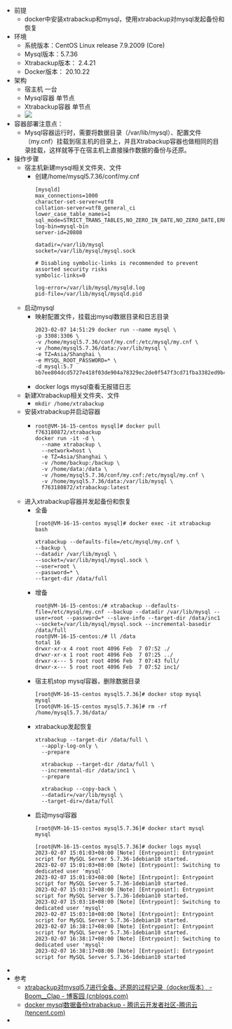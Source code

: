 - 前提
	- docker中安装xtrabackup和mysql，使用xtrabackup对mysql发起备份和恢复
- 环境
	- 系统版本：CentOS Linux release 7.9.2009 (Core)
	- Mysql版本：5.7.36
	- Xtrabackup版本： 2.4.21
	- Docker版本： 20.10.22
- 架构
	- 宿主机 一台
	- Mysql容器 单节点
	- Xtrabackup容器 单节点
	- ![](https://img2020.cnblogs.com/blog/1007916/202110/1007916-20211012163137734-120460734.png)
- 容器部署注意点：
	- Mysql容器运行时，需要将数据目录（/var/lib/mysql）、配置文件（my.cnf）挂载到宿主机的目录上，并且Xtrabackup容器也做相同的目录挂载，这样就等于在宿主机上直接操作数据的备份与还原。
- 操作步骤
	- 宿主机新建mysql相关文件夹、文件
		- 创建/home/mysql5.7.36/conf/my.cnf
		  ```
		  [mysqld]
		  max_connections=1000
		  character-set-server=utf8
		  collation-server=utf8_general_ci
		  lower_case_table_names=1
		  sql_mode=STRICT_TRANS_TABLES,NO_ZERO_IN_DATE,NO_ZERO_DATE,ERROR_FOR_DIVISION_BY_ZERO,NO_AUTO_CREATE_USER,NO_ENGINE_SUBSTITUTION
		  log-bin=mysql-bin
		  server-id=20808
		  
		  datadir=/var/lib/mysql
		  socket=/var/lib/mysql/mysql.sock
		  
		  # Disabling symbolic-links is recommended to prevent assorted security risks
		  symbolic-links=0
		  
		  log-error=/var/lib/mysql/mysqld.log
		  pid-file=/var/lib/mysql/mysqld.pid
		  ```
	- 启动mysql
		- 映射配置文件，挂载出mysql数据目录和日志目录
		  ```
		  2023-02-07 14:51:29 docker run --name mysql \
		  -p 3308:3306 \
		  -v /home/mysql5.7.36/conf/my.cnf:/etc/mysql/my.cnf \
		  -v /home/mysql5.7.36/data:/var/lib/mysql \
		  -e TZ=Asia/Shanghai \
		  -e MYSQL_ROOT_PASSWORD=* \
		  -d mysql:5.7
		  bb7ee804dcd5727e418f03de904a78329ec2de0f547f3cd71fba3382ed9b44f0
		  ```
		- docker logs mysql查看无报错日志
	- 新建Xtrabackup相关文件夹、文件
		- `mkdir /home/xtrabackup`
	- 安装xtrabackup并启动容器
		- ```
		  root@VM-16-15-centos mysql]# docker pull f763180872/xtrabackup
		  docker run -it -d \
		    --name xtrabackup \
		    --network=host \
		    -e TZ=Asia/Shanghai \
		    -v /home/backup:/backup \
		    -v /home/data:/data \
		    -v /home/mysql5.7.36/conf/my.cnf:/etc/mysql/my.cnf \
		    -v /home/mysql5.7.36/data:/var/lib/mysql \
		    f763180872/xtrabackup:latest
		  ```
	- 进入xtrabackup容器并发起备份和恢复
		- 全备
		  ```
		  [root@VM-16-15-centos mysql]# docker exec -it xtrabackup bash
		  	
		  xtrabackup --defaults-file=/etc/mysql/my.cnf \
		  --backup \
		  --datadir /var/lib/mysql \
		  --socket=/var/lib/mysql/mysql.sock \
		  --user=root \
		  --password=* \
		  --target-dir /data/full
		  ```
		- 增备
		  ```
		  root@VM-16-15-centos:/# xtrabackup --defaults-file=/etc/mysql/my.cnf --backup --datadir /var/lib/mysql --user=root --password=* --slave-info --target-dir /data/inc1 --socket=/var/lib/mysql/mysql.sock --incremental-basedir /data/full
		  root@VM-16-15-centos:/# ll /data
		  total 16
		  drwxr-xr-x 4 root root 4096 Feb  7 07:52 ./
		  drwxr-xr-x 1 root root 4096 Feb  7 07:25 ../
		  drwxr-x--- 5 root root 4096 Feb  7 07:43 full/
		  drwxr-x--- 5 root root 4096 Feb  7 07:52 inc1/
		  ```
		- 宿主机stop mysql容器，删除数据目录
		  ```
		  [root@VM-16-15-centos mysql5.7.36]# docker stop mysql
		  mysql
		  [root@VM-16-15-centos mysql5.7.36]# rm -rf /home/mysql5.7.36/data/
		  ```
		- xtrabackup发起恢复
		  ```
		  xtrabackup --target-dir /data/full \
		    --apply-log-only \
		    --prepare
		    
		    xtrabackup --target-dir /data/full \
		    --incremental-dir /data/inc1 \
		    --prepare
		    
		    xtrabackup --copy-back \
		    --datadir=/var/lib/mysql \
		    --target-dir=/data/full
		  ```
		- 启动mysql容器
		  ```
		  [root@VM-16-15-centos mysql5.7.36]# docker start mysql
		  mysql
		  
		  [root@VM-16-15-centos mysql5.7.36]# docker logs mysql
		  2023-02-07 15:01:03+08:00 [Note] [Entrypoint]: Entrypoint script for MySQL Server 5.7.36-1debian10 started.
		  2023-02-07 15:01:03+08:00 [Note] [Entrypoint]: Switching to dedicated user 'mysql'
		  2023-02-07 15:01:03+08:00 [Note] [Entrypoint]: Entrypoint script for MySQL Server 5.7.36-1debian10 started.
		  2023-02-07 15:03:17+08:00 [Note] [Entrypoint]: Entrypoint script for MySQL Server 5.7.36-1debian10 started.
		  2023-02-07 15:03:18+08:00 [Note] [Entrypoint]: Switching to dedicated user 'mysql'
		  2023-02-07 15:03:18+08:00 [Note] [Entrypoint]: Entrypoint script for MySQL Server 5.7.36-1debian10 started.
		  2023-02-07 16:38:17+08:00 [Note] [Entrypoint]: Entrypoint script for MySQL Server 5.7.36-1debian10 started.
		  2023-02-07 16:38:17+08:00 [Note] [Entrypoint]: Switching to dedicated user 'mysql'
		  2023-02-07 16:38:17+08:00 [Note] [Entrypoint]: Entrypoint script for MySQL Server 5.7.36-1debian10 started
		  ```
-
- 参考
	- [xtrabackup对mysql5.7进行全备、还原的过程记录（docker版本） - Boom__Clap - 博客园 (cnblogs.com)](https://www.cnblogs.com/yourstars/p/15398103.html)
	- [docker mysql数据备份xtrabackup - 腾讯云开发者社区-腾讯云 (tencent.com)](https://cloud.tencent.com/developer/article/1748436)
-